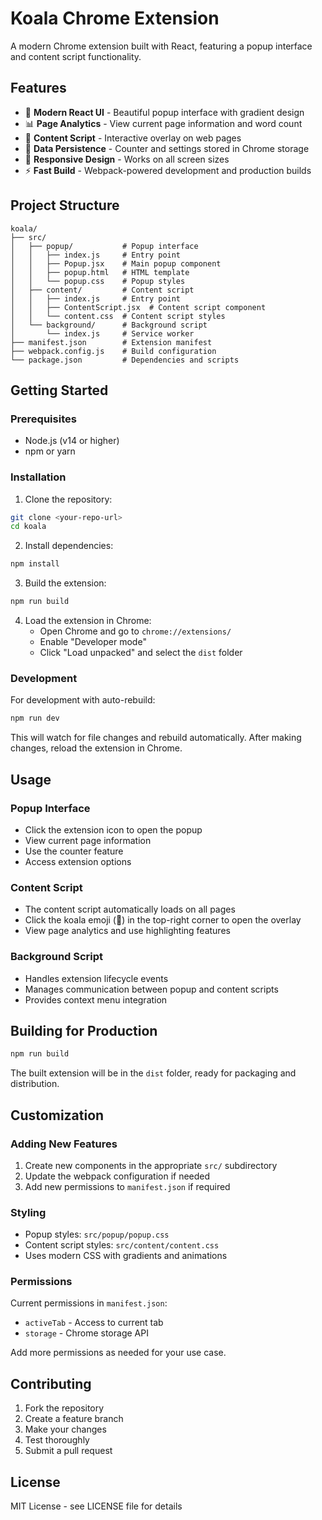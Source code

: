 # Koala Chrome Extension

A modern Chrome extension built with React, featuring a popup interface and content script functionality.

## Features

- 🦥 **Modern React UI** - Beautiful popup interface with gradient design
- 📊 **Page Analytics** - View current page information and word count
- 🎯 **Content Script** - Interactive overlay on web pages
- 💾 **Data Persistence** - Counter and settings stored in Chrome storage
- 🎨 **Responsive Design** - Works on all screen sizes
- ⚡ **Fast Build** - Webpack-powered development and production builds

## Project Structure

```
koala/
├── src/
│   ├── popup/           # Popup interface
│   │   ├── index.js     # Entry point
│   │   ├── Popup.jsx    # Main popup component
│   │   ├── popup.html   # HTML template
│   │   └── popup.css    # Popup styles
│   ├── content/         # Content script
│   │   ├── index.js     # Entry point
│   │   ├── ContentScript.jsx  # Content script component
│   │   └── content.css  # Content script styles
│   └── background/      # Background script
│       └── index.js     # Service worker
├── manifest.json        # Extension manifest
├── webpack.config.js    # Build configuration
└── package.json         # Dependencies and scripts
```

## Getting Started

### Prerequisites

- Node.js (v14 or higher)
- npm or yarn

### Installation

1. Clone the repository:
```bash
git clone <your-repo-url>
cd koala
```

2. Install dependencies:
```bash
npm install
```

3. Build the extension:
```bash
npm run build
```

4. Load the extension in Chrome:
   - Open Chrome and go to `chrome://extensions/`
   - Enable "Developer mode"
   - Click "Load unpacked" and select the `dist` folder

### Development

For development with auto-rebuild:
```bash
npm run dev
```

This will watch for file changes and rebuild automatically. After making changes, reload the extension in Chrome.

## Usage

### Popup Interface
- Click the extension icon to open the popup
- View current page information
- Use the counter feature
- Access extension options

### Content Script
- The content script automatically loads on all pages
- Click the koala emoji (🦥) in the top-right corner to open the overlay
- View page analytics and use highlighting features

### Background Script
- Handles extension lifecycle events
- Manages communication between popup and content scripts
- Provides context menu integration

## Building for Production

```bash
npm run build
```

The built extension will be in the `dist` folder, ready for packaging and distribution.

## Customization

### Adding New Features
1. Create new components in the appropriate `src/` subdirectory
2. Update the webpack configuration if needed
3. Add new permissions to `manifest.json` if required

### Styling
- Popup styles: `src/popup/popup.css`
- Content script styles: `src/content/content.css`
- Uses modern CSS with gradients and animations

### Permissions
Current permissions in `manifest.json`:
- `activeTab` - Access to current tab
- `storage` - Chrome storage API

Add more permissions as needed for your use case.

## Contributing

1. Fork the repository
2. Create a feature branch
3. Make your changes
4. Test thoroughly
5. Submit a pull request

## License

MIT License - see LICENSE file for details